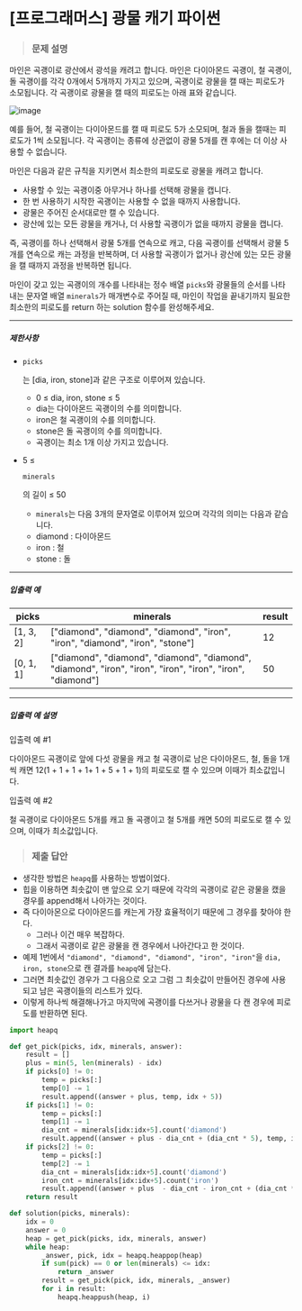 # [프로그래머스] 광물 캐기 파이썬

> ### 문제 설명

마인은 곡괭이로 광산에서 광석을 캐려고 합니다. 마인은 다이아몬드 곡괭이, 철 곡괭이, 돌 곡괭이를 각각 0개에서 5개까지 가지고 있으며, 곡괭이로 광물을 캘 때는 피로도가 소모됩니다. 각 곡괭이로 광물을 캘 때의 피로도는 아래 표와 같습니다.

![image](https://user-images.githubusercontent.com/62426665/217975815-63c58d04-0421-4c39-85ce-17613b9c9389.png)

예를 들어, 철 곡괭이는 다이아몬드를 캘 때 피로도 5가 소모되며, 철과 돌을 캘때는 피로도가 1씩 소모됩니다. 각 곡괭이는 종류에 상관없이 광물 5개를 캔 후에는 더 이상 사용할 수 없습니다.

마인은 다음과 같은 규칙을 지키면서 최소한의 피로도로 광물을 캐려고 합니다.

- 사용할 수 있는 곡괭이중 아무거나 하나를 선택해 광물을 캡니다.
- 한 번 사용하기 시작한 곡괭이는 사용할 수 없을 때까지 사용합니다.
- 광물은 주어진 순서대로만 캘 수 있습니다.
- 광산에 있는 모든 광물을 캐거나, 더 사용할 곡괭이가 없을 때까지 광물을 캡니다.

즉, 곡괭이를 하나 선택해서 광물 5개를 연속으로 캐고, 다음 곡괭이를 선택해서 광물 5개를 연속으로 캐는 과정을 반복하며, 더 사용할 곡괭이가 없거나 광산에 있는 모든 광물을 캘 때까지 과정을 반복하면 됩니다.

마인이 갖고 있는 곡괭이의 개수를 나타내는 정수 배열 `picks`와 광물들의 순서를 나타내는 문자열 배열 `minerals`가 매개변수로 주어질 때, 마인이 작업을 끝내기까지 필요한 최소한의 피로도를 return 하는 solution 함수를 완성해주세요.

------

##### 제한사항

- ```
  picks
  ```

  는 [dia, iron, stone]과 같은 구조로 이루어져 있습니다.

  - 0 ≤ dia, iron, stone ≤ 5
  - dia는 다이아몬드 곡괭이의 수를 의미합니다.
  - iron은 철 곡괭이의 수를 의미합니다.
  - stone은 돌 곡괭이의 수를 의미합니다.
  - 곡괭이는 최소 1개 이상 가지고 있습니다.

- 5 ≤

   

  ```
  minerals
  ```

  의 길이 ≤ 50

  - `minerals`는 다음 3개의 문자열로 이루어져 있으며 각각의 의미는 다음과 같습니다.
  - diamond : 다이아몬드
  - iron : 철
  - stone : 돌

------

##### 입출력 예

| picks     | minerals                                                     | result |
| --------- | ------------------------------------------------------------ | ------ |
| [1, 3, 2] | ["diamond", "diamond", "diamond", "iron", "iron", "diamond", "iron", "stone"] | 12     |
| [0, 1, 1] | ["diamond", "diamond", "diamond", "diamond", "diamond", "iron", "iron", "iron", "iron", "iron", "diamond"] | 50     |

------

##### 입출력 예 설명

입출력 예 #1

다이아몬드 곡괭이로 앞에 다섯 광물을 캐고 철 곡괭이로 남은 다이아몬드, 철, 돌을 1개씩 캐면 12(1 + 1 + 1 + 1+ 1 + 5 + 1 + 1)의 피로도로 캘 수 있으며 이때가 최소값입니다.

입출력 예 #2

철 곡괭이로 다이아몬드 5개를 캐고 돌 곡괭이고 철 5개를 캐면 50의 피로도로 캘 수 있으며, 이때가 최소값입니다.

> ### 제출 답안

- 생각한 방법은 `heapq`를 사용하는 방법이었다.
- 힙을 이용하면 최솟값이 맨 앞으로 오기 때문에 각각의 곡괭이로 같은 광물을 캤을 경우를 append해서 나아가는 것이다.
- 즉 다이아몬으로 다이아몬드를 캐는게 가장 효율적이기 때문에 그 경우를 찾아야 한다.
  - 그러나 이건 매우 복잡하다.
  - 그래서 곡괭이로 같은 광물을 캔 경우에서 나아간다고 한 것이다.
- 예제 1번에서 `"diamond", "diamond", "diamond", "iron", "iron"`을 `dia, iron, stone`으로 캔 결과를 `heapq`에 담는다.
- 그러면 최솟값인 경우가 그 다음으로 오고 그럼 그 최솟값이 만들어진 경우에 사용되고 남은 곡괭이들의 리스트가 있다.
- 이렇게 하나씩 해결해나가고 마지막에 곡괭이를 다쓰거나 광물을 다 캔 경우에 피로도를 반환하면 된다.

```python
import heapq

def get_pick(picks, idx, minerals, answer):
    result = []
    plus = min(5, len(minerals) - idx)
    if picks[0] != 0:
        temp = picks[:]
        temp[0] -= 1
        result.append((answer + plus, temp, idx + 5))
    if picks[1] != 0:
        temp = picks[:]
        temp[1] -= 1
        dia_cnt = minerals[idx:idx+5].count('diamond')
        result.append((answer + plus - dia_cnt + (dia_cnt * 5), temp, idx + 5))
    if picks[2] != 0:
        temp = picks[:]
        temp[2] -= 1
        dia_cnt = minerals[idx:idx+5].count('diamond')
        iron_cnt = minerals[idx:idx+5].count('iron')
        result.append((answer + plus  - dia_cnt - iron_cnt + (dia_cnt * 25) + (iron_cnt * 5), temp, idx + 5))
    return result

def solution(picks, minerals):
    idx = 0
    answer = 0
    heap = get_pick(picks, idx, minerals, answer) 
    while heap:
        _answer, pick, idx = heapq.heappop(heap)
        if sum(pick) == 0 or len(minerals) <= idx:
            return _answer
        result = get_pick(pick, idx, minerals, _answer)
        for i in result:
            heapq.heappush(heap, i)
```

